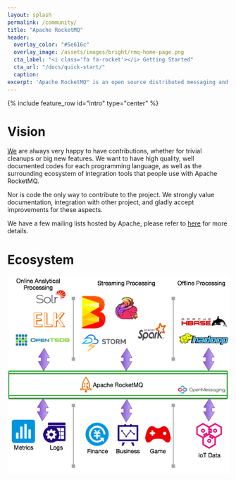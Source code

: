 ```yaml
---
layout: splash
permalink: /community/
title: "Apache RocketMQ"
header:
  overlay_color: "#5e616c"
  overlay_image: /assets/images/bright/rmq-home-page.png
  cta_label: "<i class='fa fa-rocket'></i> Getting Started"
  cta_url: "/docs/quick-start/"
  caption:
excerpt: 'Apache RocketMQ™ is an open source distributed messaging and streaming data platform.<br /> <small><a href="/release_notes/release-notes-4.2.0/">Latest release v4.2.0</a></small><br /><br /> {::nomarkdown}<iframe style="display: inline-block;" src="https://ghbtns.com/github-btn.html?user=apache&repo=rocketmq&type=star&count=true&size=large" frameborder="0" scrolling="0" width="160px" height="30px"></iframe> <iframe style="display: inline-block;" src="https://ghbtns.com/github-btn.html?user=apache&repo=rocketmq&type=fork&count=true&size=large" frameborder="0" scrolling="0" width="158px" height="30px"></iframe>{:/nomarkdown}'
---
```

{% include feature_row id="intro" type="center" %}


# Vision

[We](/about/team/) are always very happy to have contributions, whether for trivial cleanups or big new features. We want to have high quality, well documented codes for each programming language, as well as the surrounding ecosystem of integration tools that people use with Apache RocketMQ.

Nor is code the only way to contribute to the project. We strongly value documentation, integration with other project, and gladly accept improvements for these aspects.

We have a few mailing lists hosted by Apache, please refer to [here](/about/contact) for more details.

# Ecosystem

![](/assets/images/eco.png)

